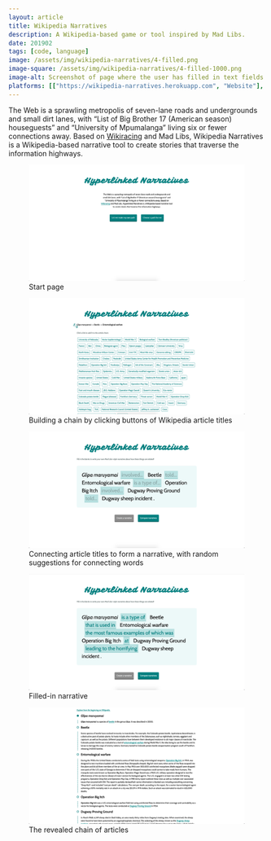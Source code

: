 ```yaml
---
layout: article
title: Wikipedia Narratives
description: A Wikipedia-based game or tool inspired by Mad Libs.
date: 201902
tags: [code, language]
image: /assets/img/wikipedia-narratives/4-filled.png
image-square: /assets/img/wikipedia-narratives/4-filled-1000.png
image-alt: Screenshot of page where the user has filled in text fields between text nodes, reading, 'Glipa maruyamai' is a type of 'Beetle' that is used in 'Entomological warfare' the most famous examples of which was 'Operation Big Itch' at 'Dugway Proving Ground' leading to the horrifying 'Dugway sheep incident'.
platforms: [["https://wikipedia-narratives.herokuapp.com", "Website"], ["https://github.com/whykatherine/wikipedia-narratives", "GitHub"]]
---
```


The Web is a sprawling metropolis of seven-lane roads and undergrounds and small dirt lanes, with “List of Big Brother 17 (American season) houseguests” and “University of Mpumalanga” living six or fewer connections away. Based on [Wikiracing](https://en.wikipedia.org/wiki/Wikiracing) and Mad Libs, Wikipedia Narratives is a Wikipedia-based narrative tool to create stories that traverse the information highways.

<figure role="group">
    <img src="/assets/img/wikipedia-narratives/1-start.png" alt="Simple page with text and two buttons" loading="lazy">
    <figcaption>Start page</figcaption>
</figure>

<figure role="group">
    <img src="/assets/img/wikipedia-narratives/2-chain.png" alt="Chain of text with a long list of text buttons" loading="lazy">
    <figcaption>Building a chain by clicking buttons of Wikipedia article titles</figcaption>
</figure>

<figure role="group">
    <img src="/assets/img/wikipedia-narratives/3-narrative.png" alt="Light blue box with black text interspersed with input boxes" loading="lazy">
    <figcaption>Connecting article titles to form a narrative, with random suggestions for connecting words</figcaption>
</figure>

<figure role="group">
    <img src="/assets/img/wikipedia-narratives/4-filled.png" alt="Input boxes filled in with connecting words" loading="lazy">
    <figcaption>Filled-in narrative</figcaption>
</figure>

<figure role="group">
    <img src="/assets/img/wikipedia-narratives/5-article.png" alt="Chain of articles with connecting circles and lines" loading="lazy">
    <figcaption>The revealed chain of articles</figcaption>
</figure>